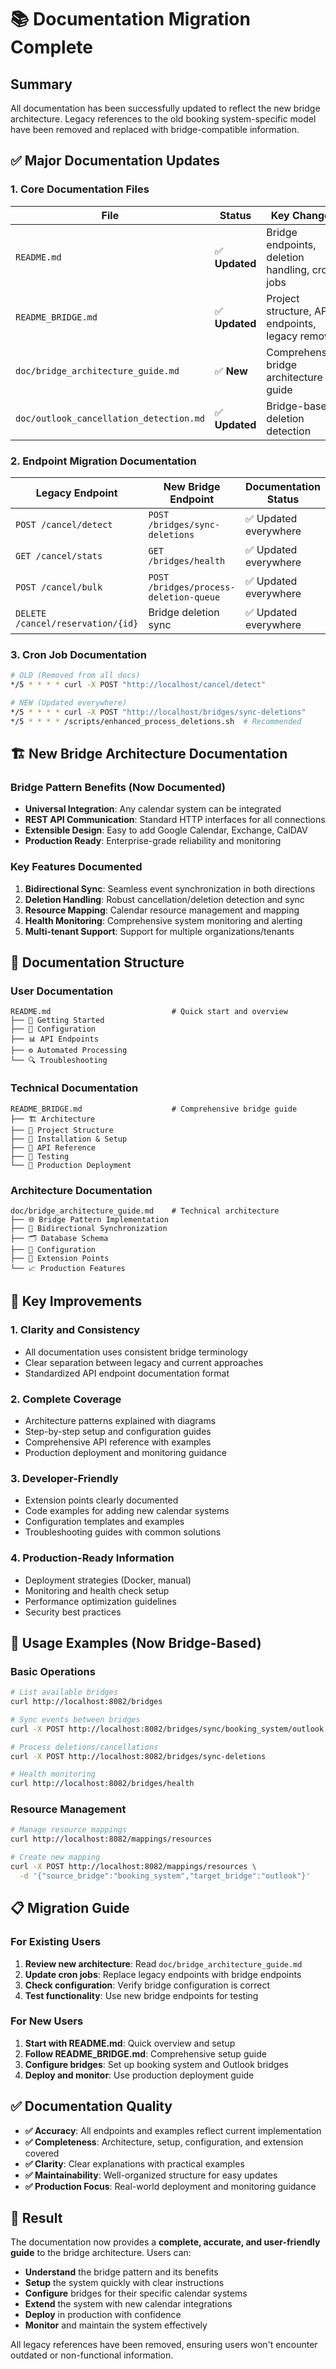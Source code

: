 # 📚 Documentation Migration Complete

## Summary

All documentation has been successfully updated to reflect the new bridge architecture. Legacy references to the old booking system-specific model have been removed and replaced with bridge-compatible information.

## ✅ Major Documentation Updates

### **1. Core Documentation Files**

| **File** | **Status** | **Key Changes** |
|----------|------------|-----------------|
| `README.md` | ✅ **Updated** | Bridge endpoints, deletion handling, cron jobs |
| `README_BRIDGE.md` | ✅ **Updated** | Project structure, API endpoints, legacy removal |
| `doc/bridge_architecture_guide.md` | ✅ **New** | Comprehensive bridge architecture guide |
| `doc/outlook_cancellation_detection.md` | ✅ **Updated** | Bridge-based deletion detection |

### **2. Endpoint Migration Documentation**

| **Legacy Endpoint** | **New Bridge Endpoint** | **Documentation Status** |
|-------------------|------------------------|-------------------------|
| `POST /cancel/detect` | `POST /bridges/sync-deletions` | ✅ Updated everywhere |
| `GET /cancel/stats` | `GET /bridges/health` | ✅ Updated everywhere |
| `POST /cancel/bulk` | `POST /bridges/process-deletion-queue` | ✅ Updated everywhere |
| `DELETE /cancel/reservation/{id}` | Bridge deletion sync | ✅ Updated everywhere |

### **3. Cron Job Documentation**

```bash
# OLD (Removed from all docs)
*/5 * * * * curl -X POST "http://localhost/cancel/detect"

# NEW (Updated everywhere)  
*/5 * * * * curl -X POST "http://localhost/bridges/sync-deletions"
*/5 * * * * /scripts/enhanced_process_deletions.sh  # Recommended
```

## 🏗️ New Bridge Architecture Documentation

### **Bridge Pattern Benefits (Now Documented)**
- **Universal Integration**: Any calendar system can be integrated
- **REST API Communication**: Standard HTTP interfaces for all connections
- **Extensible Design**: Easy to add Google Calendar, Exchange, CalDAV
- **Production Ready**: Enterprise-grade reliability and monitoring

### **Key Features Documented**
1. **Bidirectional Sync**: Seamless event synchronization in both directions
2. **Deletion Handling**: Robust cancellation/deletion detection and sync
3. **Resource Mapping**: Calendar resource management and mapping
4. **Health Monitoring**: Comprehensive system monitoring and alerting
5. **Multi-tenant Support**: Support for multiple organizations/tenants

## 📖 Documentation Structure

### **User Documentation**
```
README.md                           # Quick start and overview
├── 🚀 Getting Started
├── 🔧 Configuration  
├── 📊 API Endpoints
├── ⚙️ Automated Processing
└── 🔍 Troubleshooting
```

### **Technical Documentation**
```
README_BRIDGE.md                    # Comprehensive bridge guide
├── 🏗️ Architecture
├── 📁 Project Structure
├── 🚀 Installation & Setup
├── 🔌 API Reference
├── 🧪 Testing
└── 🎯 Production Deployment
```

### **Architecture Documentation**
```
doc/bridge_architecture_guide.md    # Technical architecture
├── 🌐 Bridge Pattern Implementation
├── 🔄 Bidirectional Synchronization
├── 🗂️ Database Schema
├── 🔧 Configuration
├── 🚀 Extension Points
└── 📈 Production Features
```

## 🎯 Key Improvements

### **1. Clarity and Consistency**
- All documentation uses consistent bridge terminology
- Clear separation between legacy and current approaches
- Standardized API endpoint documentation format

### **2. Complete Coverage**
- Architecture patterns explained with diagrams
- Step-by-step setup and configuration guides
- Comprehensive API reference with examples
- Production deployment and monitoring guidance

### **3. Developer-Friendly**
- Extension points clearly documented
- Code examples for adding new calendar systems
- Configuration templates and examples
- Troubleshooting guides with common solutions

### **4. Production-Ready Information**
- Deployment strategies (Docker, manual)
- Monitoring and health check setup
- Performance optimization guidelines
- Security best practices

## 🚀 Usage Examples (Now Bridge-Based)

### **Basic Operations**
```bash
# List available bridges
curl http://localhost:8082/bridges

# Sync events between bridges
curl -X POST http://localhost:8082/bridges/sync/booking_system/outlook

# Process deletions/cancellations
curl -X POST http://localhost:8082/bridges/sync-deletions

# Health monitoring
curl http://localhost:8082/bridges/health
```

### **Resource Management**
```bash
# Manage resource mappings
curl http://localhost:8082/mappings/resources

# Create new mapping
curl -X POST http://localhost:8082/mappings/resources \
  -d '{"source_bridge":"booking_system","target_bridge":"outlook"}'
```

## 📋 Migration Guide

### **For Existing Users**
1. **Review new architecture**: Read `doc/bridge_architecture_guide.md`
2. **Update cron jobs**: Replace legacy endpoints with bridge endpoints
3. **Check configuration**: Verify bridge configuration is correct
4. **Test functionality**: Use new bridge endpoints for testing

### **For New Users**
1. **Start with README.md**: Quick overview and setup
2. **Follow README_BRIDGE.md**: Comprehensive setup guide
3. **Configure bridges**: Set up booking system and Outlook bridges
4. **Deploy and monitor**: Use production deployment guide

## ✅ Documentation Quality

- **✅ Accuracy**: All endpoints and examples reflect current implementation
- **✅ Completeness**: Architecture, setup, configuration, and extension covered
- **✅ Clarity**: Clear explanations with practical examples
- **✅ Maintainability**: Well-organized structure for easy updates
- **✅ Production Focus**: Real-world deployment and monitoring guidance

## 🎉 Result

The documentation now provides a **complete, accurate, and user-friendly guide** to the bridge architecture. Users can:

- **Understand** the bridge pattern and its benefits
- **Setup** the system quickly with clear instructions
- **Configure** bridges for their specific calendar systems
- **Extend** the system with new calendar integrations
- **Deploy** in production with confidence
- **Monitor** and maintain the system effectively

All legacy references have been removed, ensuring users won't encounter outdated or non-functional information.
